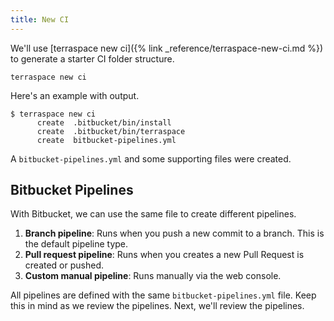 ```yaml
---
title: New CI
---
```


We'll use [terraspace new ci]({% link _reference/terraspace-new-ci.md %}) to generate a starter CI folder structure.

    terraspace new ci

Here's an example with output.

    $ terraspace new ci
          create  .bitbucket/bin/install
          create  .bitbucket/bin/terraspace
          create  bitbucket-pipelines.yml

A `bitbucket-pipelines.yml` and some supporting files were created.

## Bitbucket Pipelines

With Bitbucket, we can use the same file to create different pipelines.

1. **Branch pipeline**: Runs when you push a new commit to a branch. This is the default pipeline type.
2. **Pull request pipeline**: Runs when you creates a new Pull Request is created or pushed.
3. **Custom manual pipeline**: Runs manually via the web console.

All pipelines are defined with the same `bitbucket-pipelines.yml` file. Keep this in mind as we review the pipelines. Next, we'll review the pipelines.
